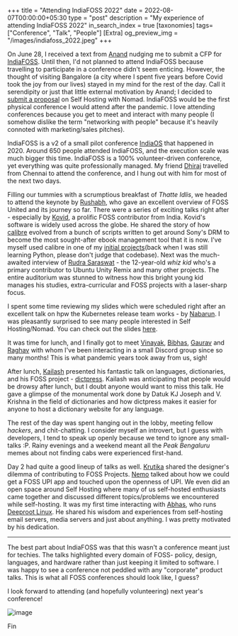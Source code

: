 +++
title = "Attending IndiaFOSS 2022"
date = 2022-08-07T00:00:00+05:30
type = "post"
description = "My experience of attending IndiaFOSS 2022"
in_search_index = true
[taxonomies]
tags= ["Conference", "Talk", "People"]
[Extra]
og_preview_img = "/images/indiafoss_2022.jpeg"
+++

On June 28, I received a text from [Anand](https://anandology.com/) nudging me to submit a CFP for [IndiaFOSS](https://indiafoss.net/). Until then, I'd not planned to attend IndiaFOSS because travelling to participate in a conference didn't seem enticing. However, the thought of visiting Bangalore (a city where I spent five years before Covid took the joy from our lives) stayed in my mind for the rest of the day. Call it serendipity or just that little external motivation by Anand; I decided to [submit a proposal](https://indiafoss.net/2022/cfp/submissions/self-hosting-applications-with-nomad) on Self Hosting with Nomad. IndiaFOSS would be the first physical conference I would attend after the pandemic. I love attending conferences because you get to meet and interact with many people (I somehow dislike the term "networking with people" because it's heavily connoted with marketing/sales pitches).

IndiaFOSS is a v2 of a small pilot conference [IndiaOS](https://indiaos.in/) that happened in 2020. Around 650 people attended IndiaFOSS, and the execution scale was much bigger this time. IndiaFOSS is a 100% volunteer-driven conference, yet everything was quite professionally managed. My friend [Dhiraj](https://dhirajbalakrishnan.dev/) travelled from Chennai to attend the conference, and I hung out with him for most of the next two days.

Filling our tummies with a scrumptious breakfast of _Thatte Idlis_, we headed to attend the keynote by [Rushabh](https://twitter.com/rushabh_mehta), who gave an excellent overview of FOSS United and its journey so far. There were a series of exciting talks right after - especially by [Kovid](https://kovidgoyal.net/), a prolific FOSS contributor from India. Kovid's software is widely used across the globe. He shared the story of how [calibre](https://calibre-ebook.com/) evolved from a bunch of scripts written to get around Sony's DRM to become the most sought-after ebook management tool that it is now. I've myself used calibre in one of my [initial projects](https://github.com/mr-karan/webkin)(back when I was still learning Python, please don't judge that codebase). Next was the much-awaited interview of [Rudra Saraswat](https://about.ruds.io/) - the 12-year-old _whiz kid_ who's a primary contributor to Ubuntu Unity Remix and many other projects. The entire auditorium was stunned to witness how this bright young kid manages his studies, extra-curricular and FOSS projects with a laser-sharp focus. 

I spent some time reviewing my slides which were scheduled right after an excellent talk on hpw the Kubernetes release team works -  by [Nabarun](https://nabarun.dev/). I was pleasantly surprised to see many people interested in Self Hosting/Nomad. You can check out the slides [here](https://mrkaran.dev/talks/self-hosting-nomad-indiafoss.html).

It was time for lunch, and I finally got to meet [Vinayak](https://www.vinayakhegde.com/), [Bibhas](https://bibhasdn.com/), [Gaurav](https://www.chaturvedi.me/) and [Raghav](https://www.raghavmalawat.com/) with whom I've been interacting in a small Discord group since so many months! This is what pandemic years took away from us, sigh!

After lunch, [Kailash](https://nadh.in/) presented his fantastic talk on languages, dictionaries, and his FOSS project - [dictpress](https://github.com/knadh/dictpress). Kailash was anticipating that people would be drowsy after lunch, but I doubt anyone would want to miss this talk. He gave a glimpse of the monumental work done by Datuk KJ Joseph and V. Krishna in the field of dictionaries and how dictpress makes it easier for anyone to host a dictionary website for any language.

The rest of the day was spent hanging out in the lobby, meeting fellow _hackers_, and chit-chatting. I consider myself an introvert, but I guess with developers, I tend to speak up openly because we tend to ignore any small-talks :P. Rainy evenings and a weekend meant all the _Peak Bengaluru_ memes about not finding cabs were experienced first-hand.

Day 2 had quite a good lineup of talks as well. [Krutika](https://twitter.com/KThakkannavar) shared the designer's dilemma of contributing to FOSS Projects. [Nemo](https://captnemo.in/) talked about how we could get a FOSS UPI app and touched upon the openness of UPI. We even did an open space around Self Hosting where many of us self-hosted enthusiasts came together and discussed different topics/problems we encountered while self-hosting. It was my first time interacting with [Abhas](https://abhas.io/), who runs [Deeproot Linux](https://deeproot.in/). He shared his wisdom and experiences from self-hosting email servers, media servers and just about anything. I was pretty motivated by his dedication.

---

The best part about IndiaFOSS was that this wasn't a conference meant just for techies. The talks highlighted every domain of FOSS- policy, design, languages, and hardware rather than just keeping it limited to software. I was happy to see a conference not peddled with any "corporate" product talks. This is what all FOSS conferences should look like, I guess?

I look forward to attending (and hopefully volunteering) next year's conference!

![image](/images/indiafoss_2022.jpeg)

Fin
